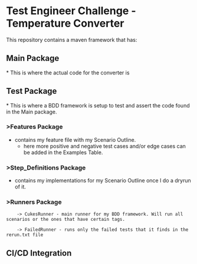 # Test Engineer Challenge - Temperature Converter

This repository contains a maven framework that has:
  
## Main Package 
\* This is where the actual code for the converter is

## Test Package 
\* This is where a BDD framework is setup to test and assert the code found in the Main package.

  ### >Features Package 
  - contains my feature file with my Scenario Outline.
    - here more positive and negative test cases and/or edge cases can be added in the Examples Table.
  
  ### >Step_Definitions Package 
  - contains my implementations for my Scenario Outline once I do a dryrun of it.
  
  ### >Runners Package
        -> CukesRunner - main runner for my BDD framework. Will run all scenarios or the ones that have certain tags. 
        
        -> FailedRunner - runs only the failed tests that it finds in the rerun.txt file
      
## CI/CD Integration
